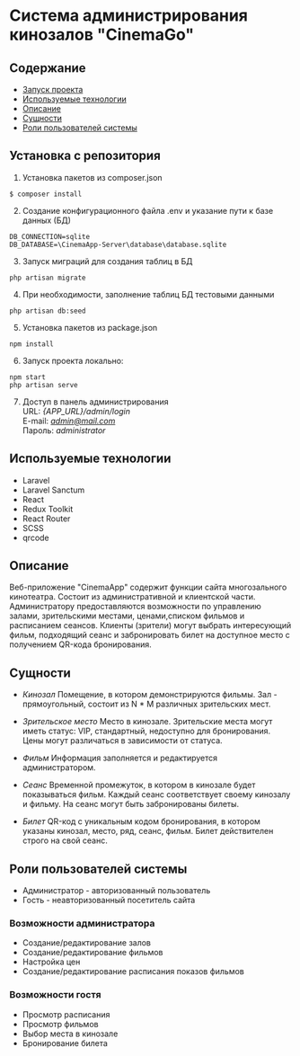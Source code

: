 # Система администрирования кинозалов "CinemaGo"

## Содержание

* [Запуск проекта](#install)
* [Используемые технологии](#tech)
* [Описание](#descr)
* [Сущности](#types)
* [Роли пользователей системы](#roles)

## <a name="install">Установка с репозитория</a>
1. Установка пакетов из composer.json
```
$ composer install
```
2. Создание конфигурационного файла .env и указание пути к базе данных (БД)
```
DB_CONNECTION=sqlite
DB_DATABASE=\CinemaApp-Server\database\database.sqlite
```
3. Запуск миграций для создания таблиц в БД
```
php artisan migrate
```
4. При необходимости, заполнение таблиц БД тестовыми данными
```
php artisan db:seed
```
5. Установка пакетов из package.json
```
npm install
```
6. Запуск проекта локально:
```
npm start 
php artisan serve
```
7. Доступ в панель администрирования  
URL: *{APP_URL}/admin/login*  
E-mail: *admin@mail.com*  
Пароль: *administrator*

## <a name="tech">Используемые технологии</a>

* Laravel
* Laravel Sanctum
* React
* Redux Toolkit
* React Router
* SCSS
* qrcode

## <a name="descr">Описание</a>

Веб-приложение "CinemaApp" содержит  функции сайта многозального кинотеатра. 
Состоит из административной и клиентской части.
Администратору предоставляются возможности по управлению залами, зрительскими местами, ценами,списком фильмов и расписанием сеансов.
Клиенты (зрители) могут выбрать интересующий фильм, подходящий сеанс и забронировать билет на доступное место с получением QR-кода бронирования.

## <a name="types">Сущности</a>
- *Кинозал*
Помещение, в котором демонстрируются фильмы. Зал - прямоугольный, состоит из N * M различных зрительских мест.

- *Зрительское место*
Место в кинозале. Зрительские места могут иметь статус: VIP, стандартный, недоступно для бронирования. Цены могут различаться в зависимости от статуса.

- *Фильм*
Информация заполняется и редактируется администратором.

- *Сеанс*
Временной промежуток, в котором в кинозале будет показываться фильм. Каждый сеанс соответствует своему кинозалу и фильму. На сеанс могут быть забронированы билеты.

- *Билет*
QR-код c уникальным кодом бронирования, в котором указаны кинозал, место, ряд, сеанс, фильм. Билет действителен строго на свой сеанс.

## <a name="roles">Роли пользователей системы</a>
* Администратор - авторизованный пользователь
* Гость - неавторизованный посетитель сайта

### Возможности администратора
* Создание/редактирование залов
* Создание/редактирование фильмов
* Настройка цен
* Создание/редактирование расписания показов фильмов

### Возможности гостя
* Просмотр расписания
* Просмотр фильмов
* Выбор места в кинозале
* Бронирование билета
